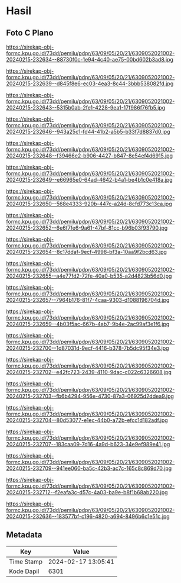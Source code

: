 # Hasil

## Foto C Plano

https://sirekap-obj-formc.kpu.go.id/73dd/pemilu/pdpr/63/09/05/20/21/6309052021002-20240215-232634--88730f0c-1e94-4c40-ae75-00bd602b3ad8.jpg

https://sirekap-obj-formc.kpu.go.id/73dd/pemilu/pdpr/63/09/05/20/21/6309052021002-20240215-232639--d845f8e6-ec03-4ea3-8c44-3bbb538082fd.jpg

https://sirekap-obj-formc.kpu.go.id/73dd/pemilu/pdpr/63/09/05/20/21/6309052021002-20240215-232643--5315b0ab-2fe1-4228-9ea1-17f986f76fb5.jpg

https://sirekap-obj-formc.kpu.go.id/73dd/pemilu/pdpr/63/09/05/20/21/6309052021002-20240215-232646--943a25c1-fd44-41b2-a5b5-b33f7d8837d0.jpg

https://sirekap-obj-formc.kpu.go.id/73dd/pemilu/pdpr/63/09/05/20/21/6309052021002-20240215-232648--f39466e2-b906-4427-b847-8e54ef4d6915.jpg

https://sirekap-obj-formc.kpu.go.id/73dd/pemilu/pdpr/63/09/05/20/21/6309052021002-20240215-232649--e66965e0-64ad-4642-b4a1-be4b1c0e418a.jpg

https://sirekap-obj-formc.kpu.go.id/73dd/pemilu/pdpr/63/09/05/20/21/6309052021002-20240215-232650--568e4333-920b-447c-a24d-8cfd773c13ca.jpg

https://sirekap-obj-formc.kpu.go.id/73dd/pemilu/pdpr/63/09/05/20/21/6309052021002-20240215-232652--6e6f7fe6-9a61-47bf-81cc-b96b03f93790.jpg

https://sirekap-obj-formc.kpu.go.id/73dd/pemilu/pdpr/63/09/05/20/21/6309052021002-20240215-232654--8c17ddaf-9ecf-4998-bf3a-10aa9f2bcd63.jpg

https://sirekap-obj-formc.kpu.go.id/73dd/pemilu/pdpr/63/09/05/20/21/6309052021002-20240215-232655--a4e77fd2-72fe-40a0-b535-a2d4823b56d0.jpg

https://sirekap-obj-formc.kpu.go.id/73dd/pemilu/pdpr/63/09/05/20/21/6309052021002-20240215-232657--7964b176-81f7-4caa-9303-d1088196704d.jpg

https://sirekap-obj-formc.kpu.go.id/73dd/pemilu/pdpr/63/09/05/20/21/6309052021002-20240215-232659--4b03f5ac-667b-4ab7-9b4e-2ac99af3e1f6.jpg

https://sirekap-obj-formc.kpu.go.id/73dd/pemilu/pdpr/63/09/05/20/21/6309052021002-20240215-232700--1d87031d-9ecf-4416-b378-7b5dc95f34e3.jpg

https://sirekap-obj-formc.kpu.go.id/73dd/pemilu/pdpr/63/09/05/20/21/6309052021002-20240215-232702--e42fc723-2439-4110-9dac-c022c6326608.jpg

https://sirekap-obj-formc.kpu.go.id/73dd/pemilu/pdpr/63/09/05/20/21/6309052021002-20240215-232703--fb6b4294-956e-4730-87a3-06925d2ddea9.jpg

https://sirekap-obj-formc.kpu.go.id/73dd/pemilu/pdpr/63/09/05/20/21/6309052021002-20240215-232704--80d53077-e1ec-44b0-a72b-efcc1d182adf.jpg

https://sirekap-obj-formc.kpu.go.id/73dd/pemilu/pdpr/63/09/05/20/21/6309052021002-20240215-232707--183caa09-7d16-4a9d-b623-34e9ef989e41.jpg

https://sirekap-obj-formc.kpu.go.id/73dd/pemilu/pdpr/63/09/05/20/21/6309052021002-20240215-232709--941ee060-ba5c-42b3-ac7c-165c8c869d70.jpg

https://sirekap-obj-formc.kpu.go.id/73dd/pemilu/pdpr/63/09/05/20/21/6309052021002-20240215-232712--f2eafa3c-d57c-4a03-ba9e-b8f1b68ab220.jpg

https://sirekap-obj-formc.kpu.go.id/73dd/pemilu/pdpr/63/09/05/20/21/6309052021002-20240215-232636--183577bf-c196-4820-a694-8496b6c1e51c.jpg


## Metadata

| Key        | Value               |
| ---------- | ------------------- |
| Time Stamp | 2024-02-17 13:05:41 |
| Kode Dapil | 6301                |



